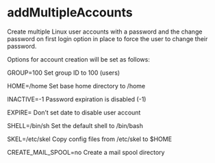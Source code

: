 # addMultipleAccounts
Create multiple Linux user accounts with a password and the change password on first login option in place to force the user to change their password.


Options for account creation will be set as follows:

GROUP=100                Set group ID to 100 (users)

HOME=/home               Set base home directory to /home

INACTIVE=-1              Password expiration is disabled (-1)

EXPIRE=                  Don’t set date to disable user account

SHELL=/bin/sh            Set the default shell to /bin/bash

SKEL=/etc/skel           Copy config files from /etc/skel to $HOME

CREATE_MAIL_SPOOL=no     Create a mail spool directory

